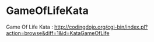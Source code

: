 # GameOfLifeKata
Game Of Life Kata : http://codingdojo.org/cgi-bin/index.pl?action=browse&diff=1&id=KataGameOfLife
